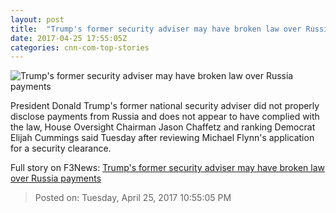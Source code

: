 ```yaml
---
layout: post
title:  "Trump's former security adviser may have broken law over Russia payments"
date: 2017-04-25 17:55:05Z
categories: cnn-com-top-stories
---
```


![Trump's former security adviser may have broken law over Russia payments](http://i2.cdn.cnn.com/cnnnext/dam/assets/170331094539-michael-flynn-peace-conference-super-tease.jpg)

President Donald Trump's former national security adviser did not properly disclose payments from Russia and does not appear to have complied with the law, House Oversight Chairman Jason Chaffetz and ranking Democrat Elijah Cummings said Tuesday after reviewing Michael Flynn's application for a security clearance.


Full story on F3News: [Trump's former security adviser may have broken law over Russia payments](http://www.f3nws.com/n/GWzZsF)

> Posted on: Tuesday, April 25, 2017 10:55:05 PM
